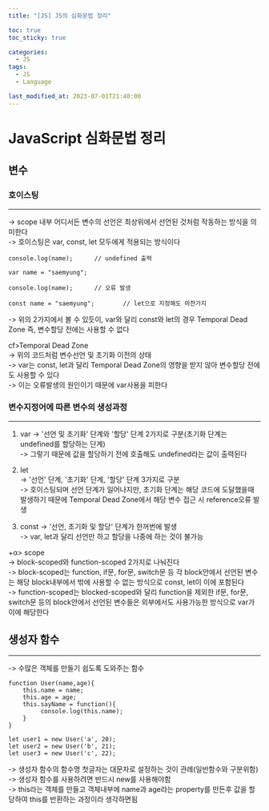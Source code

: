 ```yaml
---
title: "[JS] JS의 심화문법 정리"

toc: true
toc_sticky: true

categories:
  - JS
tags:
  - JS
  - Language

last_modified_at: 2023-07-01T21:40:00
---
```


# JavaScript 심화문법 정리

## 변수

### 호이스팅

---

-> scope 내부 어디서든 변수의 선언은 최상위에서 선언된 것처럼 작동하는 방식을 의미한다  
-> 호이스팅은 var, const, let 모두에게 적용되는 방식이다

```
console.log(name);      // undefined 출력

var name = "saemyung";
```

```
console.log(name);      // 오류 발생

const name = "saemyung";        // let으로 지정해도 마찬가지
```

-> 위의 2가지에서 볼 수 있듯이, var와 달리 const와 let의 경우 Temporal Dead Zone 즉, 변수할당 전에는 사용할 수 없다

cf>Temporal Dead Zone  
-> 위의 코드처럼 변수선언 및 초기화 이전의 상태  
-> var는 const, let과 달리 Temporal Dead Zone의 영향을 받지 않아 변수할당 전에도 사용할 수 있다  
-> 이는 오류발생의 원인이기 때문에 var사용을 피한다

### 변수지정어에 따른 변수의 생성과정

---

1. var
   -> '선언 및 초기화' 단계와 '할당' 단계 2가지로 구분(초기화 단계는 undefined를 할당하는 단계)  
   -> 그렇기 때문에 값을 할당하기 전에 호출해도 undefined라는 값이 출력된다

2. let  
   -> '선언' 단계, '초기화' 단계, '할당' 단계 3가지로 구분  
   -> 호이스팅되며 선언 단계가 일어나지만, 초기화 단계는 해당 코드에 도달했을때 발생하기 때문에 Temporal Dead Zone에서 해당 변수 접근 시 reference오류 발생

3. const
   -> '선언, 초기화 및 할당' 단계가 한꺼번에 발생  
   -> var, let과 달리 선언만 하고 할당을 나중에 하는 것이 불가능

+α> scope  
-> block-scoped와 function-scoped 2가지로 나눠진다  
-> block-scoped는 function, if문, for문, switch문 등 각 block안에서 선언된 변수는 해당 block내부에서 밖에 사용할 수 없는 방식으로 const, let이 이에 포함된다  
-> function-scoped는 blocked-scoped와 달리 function을 제외한 if문, for문, switch문 등의 block안에서 선언된 변수들은 외부에서도 사용가능한 방식으로 var가 이에 해당한다

## 생성자 함수

---

-> 수많은 객체를 만들기 쉽도록 도와주는 함수

```
function User(name,age){
    this.name = name;
    this.age = age;
    this.sayName = function(){
         console.log(this.name);
    }
}

let user1 = new User('a', 20);
let user2 = new User('b', 21);
let user3 = new User('c', 22);
```

-> 생성자 함수의 함수명 첫글자는 대문자로 설정하는 것이 관례(일반함수와 구분위함)  
-> 생성자 함수를 사용하려면 반드시 new를 사용해야함  
-> this라는 객체를 만들고 객체내부에 name과 age라는 property를 만든후 값을 할당하여 this를 반환하는 과정이라 생각하면됨
